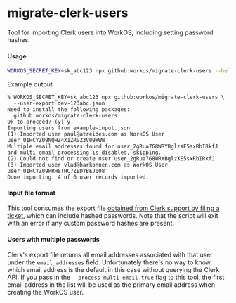 # migrate-clerk-users

Tool for importing Clerk users into WorkOS, including setting password hashes.

#### Usage

```bash
WORKOS_SECRET_KEY=sk_abc123 npx github:workos/migrate-clerk-users --help
```

Example output

```
% WORKOS_SECRET_KEY=sk_abc123 npx github:workos/migrate-clerk-users \
  --user-export dev-123abc.json
Need to install the following packages:
  github:workos/migrate-clerk-users
Ok to proceed? (y) y
Importing users from example-input.json
(1) Imported user paul@atreides.com as WorkOS User user_01HCYZ09NQHZ4X1ZRVZ3V09WWW
Multiple email addresses found for user_2gRua7G8WRYBglzXE5sxRbIRkfJ and multi email processing is disabled, skipping.
(2) Could not find or create user user_2gRua7G8WRYBglzXE5sxRbIRkfJ
(3) Imported user vlad@harkonnen.com as WorkOS User user_01HCYZ09PRH8THC7ZEDYBEJ008
Done importing. 4 of 6 user records imported.
```

#### Input file format

This tool consumes the export file [obtained from Clerk support by filing a ticket](https://clerk.com/docs/deployments/exporting-users#migrating-your-users-to-a-new-system), which can include hashed passwords. Note that the script will exit with an error if any custom password hashes are present.

#### Users with multiple passwords

Clerk's export file returns all email addresses associated with that user under the `email_addresses` field. Unfortunately there's no way to know which email address is the default in this case without querying the Clerk API. If you pass in the `--process-multi-email true` flag to this tool, the first email address in the list will be used as the primary email address when creating the WorkOS user.
